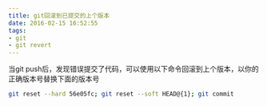 ```yaml
---
title: git回滚到已提交的上个版本
date: 2016-02-15 16:52:55
tags:
- git
- git revert
---
```

当git push后，发现错误提交了代码，可以使用以下命令回滚到上个版本，以你的正确版本号替换下面的版本号
```bash
git reset --hard 56e05fc; git reset --soft HEAD@{1}; git commit
```